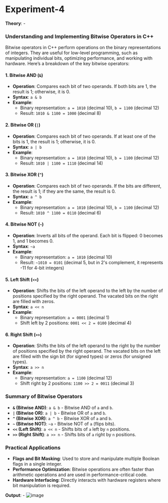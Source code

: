 # Experiment-4
**Theory**: - 
### Understanding and Implementing Bitwise Operators in C++

Bitwise operators in C++ perform operations on the binary representations of integers. They are useful for low-level programming, such as manipulating individual bits, optimizing performance, and working with hardware. Here’s a breakdown of the key bitwise operators:

#### 1. **Bitwise AND (`&`)**
- **Operation**: Compares each bit of two operands. If both bits are 1, the result is 1; otherwise, it is 0.
- **Syntax**: `a & b`
- **Example**:
  - Binary representation: `a = 1010` (decimal 10), `b = 1100` (decimal 12)
  - Result: `1010 & 1100 = 1000` (decimal 8)

#### 2. **Bitwise OR (`|`)**
- **Operation**: Compares each bit of two operands. If at least one of the bits is 1, the result is 1; otherwise, it is 0.
- **Syntax**: `a | b`
- **Example**:
  - Binary representation: `a = 1010` (decimal 10), `b = 1100` (decimal 12)
  - Result: `1010 | 1100 = 1110` (decimal 14)

#### 3. **Bitwise XOR (`^`)**
- **Operation**: Compares each bit of two operands. If the bits are different, the result is 1; if they are the same, the result is 0.
- **Syntax**: `a ^ b`
- **Example**:
  - Binary representation: `a = 1010` (decimal 10), `b = 1100` (decimal 12)
  - Result: `1010 ^ 1100 = 0110` (decimal 6)

#### 4. **Bitwise NOT (`~`)**
- **Operation**: Inverts all bits of the operand. Each bit is flipped: 0 becomes 1, and 1 becomes 0.
- **Syntax**: `~a`
- **Example**:
  - Binary representation: `a = 1010` (decimal 10)
  - Result: `~1010 = 0101` (decimal 5, but in 2's complement, it represents -11 for 4-bit integers)

#### 5. **Left Shift (`<<`)**
- **Operation**: Shifts the bits of the left operand to the left by the number of positions specified by the right operand. The vacated bits on the right are filled with zeros.
- **Syntax**: `a << n`
- **Example**:
  - Binary representation: `a = 0001` (decimal 1)
  - Shift left by 2 positions: `0001 << 2 = 0100` (decimal 4)

#### 6. **Right Shift (`>>`)**
- **Operation**: Shifts the bits of the left operand to the right by the number of positions specified by the right operand. The vacated bits on the left are filled with the sign bit (for signed types) or zeros (for unsigned types).
- **Syntax**: `a >> n`
- **Example**:
  - Binary representation: `a = 1100` (decimal 12)
  - Shift right by 2 positions: `1100 >> 2 = 0011` (decimal 3)

### Summary of Bitwise Operators

- **`&` (Bitwise AND)**: `a & b` - Bitwise AND of `a` and `b`.
- **`|` (Bitwise OR)**: `a | b` - Bitwise OR of `a` and `b`.
- **`^` (Bitwise XOR)**: `a ^ b` - Bitwise XOR of `a` and `b`.
- **`~` (Bitwise NOT)**: `~a` - Bitwise NOT of `a` (flips bits).
- **`<<` (Left Shift)**: `a << n` - Shifts bits of `a` left by `n` positions.
- **`>>` (Right Shift)**: `a >> n` - Shifts bits of `a` right by `n` positions.

### Practical Applications

- **Flags and Bit Masking**: Used to store and manipulate multiple Boolean flags in a single integer.
- **Performance Optimization**: Bitwise operations are often faster than arithmetic operations and are used in performance-critical code.
- **Hardware Interfacing**: Directly interacts with hardware registers where bit manipulation is required.


**Output**: -      ![image](https://github.com/user-attachments/assets/8b42235a-d510-4ad7-965b-92a5ea89fe4d)

